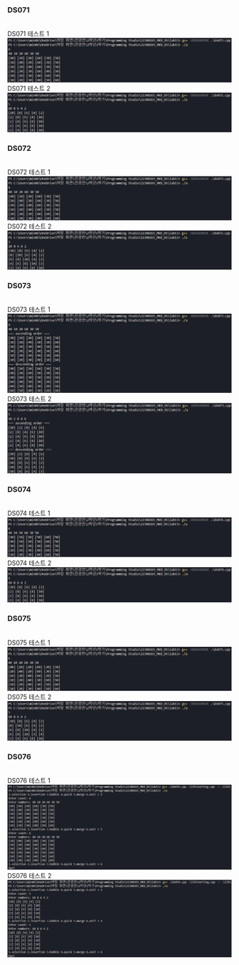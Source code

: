 <h3>DS071</h3> <br>
DS071 테스트 1  <br>
<img src = "https://github.com/min06150315/22300265_MKB_DS/blob/main/lab13/result/DS071_1.png"> <br>
DS071 테스트 2  <br>
<img src = "https://github.com/min06150315/22300265_MKB_DS/blob/main/lab13/result/DS071_2.png"> <br>

<h3>DS072</h3> <br>
DS072 테스트 1  <br>
<img src = "https://github.com/min06150315/22300265_MKB_DS/blob/main/lab13/result/DS072_1.png"> <br>
DS072 테스트 2  <br>
<img src = "https://github.com/min06150315/22300265_MKB_DS/blob/main/lab13/result/DS072_2.png"> <br>

<h3>DS073</h3> <br>
DS073 테스트 1  <br>
<img src = "https://github.com/min06150315/22300265_MKB_DS/blob/main/lab13/result/DS073_1.png"> <br>
DS073 테스트 2  <br>
<img src = "https://github.com/min06150315/22300265_MKB_DS/blob/main/lab13/result/DS073_2.png"> <br>

<h3>DS074</h3> <br>
DS074 테스트 1  <br>
<img src = "https://github.com/min06150315/22300265_MKB_DS/blob/main/lab13/result/DS074_1.png"> <br>
DS074 테스트 2  <br>
<img src = "https://github.com/min06150315/22300265_MKB_DS/blob/main/lab13/result/DS074_2.png"> <br>

<h3>DS075</h3> <br>
DS075 테스트 1  <br>
<img src = "https://github.com/min06150315/22300265_MKB_DS/blob/main/lab13/result/DS075_1.png"> <br>
DS075 테스트 2  <br>
<img src = "https://github.com/min06150315/22300265_MKB_DS/blob/main/lab13/result/DS075_2.png"> <br>

<h3>DS076</h3> <br>
DS076 테스트 1  <br>
<img src = "https://github.com/min06150315/22300265_MKB_DS/blob/main/lab13/result/DS076_1.png"> <br>
DS076 테스트 2  <br>
<img src = "https://github.com/min06150315/22300265_MKB_DS/blob/main/lab13/result/DS076_2.png"> <br>